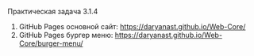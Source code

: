Практическая задача 3.1.4 

1. GitHub Pages основной сайт: https://daryanast.github.io/Web-Core/
2. GitHub Pages бургер меню: https://daryanast.github.io/Web-Core/burger-menu/